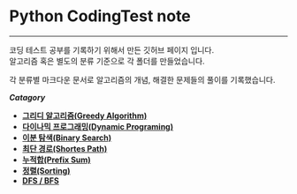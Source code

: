 # Python CodingTest note
****
  
코딩 테스트 공부를 기록하기 위해서 만든 깃허브 페이지 입니다.  
알고리즘 혹은 별도의 분류 기준으로 각 폴더를 만들었습니다.  

각 분류별 마크다운 문서로 알고리즘의 개념, 해결한 문제들의 풀이를 기록했습니다.

***Catagory***

- [**그리디 알고리즘(Greedy Algorithm)**](https://github.com/ChanghyunRyu/Python_CodingTest_note/tree/main/greedy_algorithm)
- [**다이나믹 프로그래밍(Dynamic Programing)**](https://github.com/ChanghyunRyu/Python_CodingTest_note/tree/main/dynamic_programing)
- [**이분 탐색(Binary Search)**](https://github.com/ChanghyunRyu/Python_CodingTest_note/tree/main/binary_search)
- [**최단 경로(Shortes Path)**](https://github.com/ChanghyunRyu/Python_CodingTest_note/tree/main/shortest_path)
- [**누적합(Prefix Sum)**](https://github.com/ChanghyunRyu/Python_CodingTest_note/tree/main/prefix_sum)
- [**정렬(Sorting)**](https://github.com/ChanghyunRyu/Python_CodingTest_note/tree/main/sorting)
- [**DFS / BFS**](https://github.com/ChanghyunRyu/Python_CodingTest_note/tree/main/dfs_bfs)